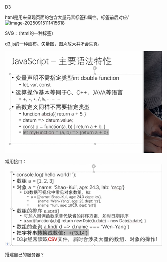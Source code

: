D3

html是用来呈现页面的包含大量元素标签和属性。标签前后对应/![image-20250915111415618](C:\Users\ASUS\AppData\Roaming\Typora\typora-user-images\image-20250915111415618.png)

SVG：（html的一种标签）

d3.js的一种画布。矢量图，图片放大并不会失真。

![image-20250915113354817](assets/image-20250915113354817.png)

常用接口：![image-20250915120324165](assets/image-20250915120324165.png)

搭建自己的服务器？